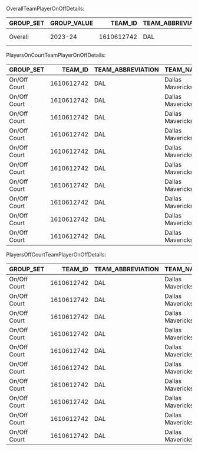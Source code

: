 OverallTeamPlayerOnOffDetails:

| GROUP_SET   | GROUP_VALUE   |    TEAM_ID | TEAM_ABBREVIATION   | TEAM_NAME        |   GP |   W |   L |   W_PCT |   MIN |   FGM |   FGA |   FG_PCT |   FG3M |   FG3A |   FG3_PCT |   FTM |   FTA |   FT_PCT |   OREB |   DREB |   REB |   AST |   TOV |   STL |   BLK |   BLKA |   PF |   PFD |   PTS |   PLUS_MINUS |   GP_RANK |   W_RANK |   L_RANK |   W_PCT_RANK |   MIN_RANK |   FGM_RANK |   FGA_RANK |   FG_PCT_RANK |   FG3M_RANK |   FG3A_RANK |   FG3_PCT_RANK |   FTM_RANK |   FTA_RANK |   FT_PCT_RANK |   OREB_RANK |   DREB_RANK |   REB_RANK |   AST_RANK |   TOV_RANK |   STL_RANK |   BLK_RANK |   BLKA_RANK |   PF_RANK |   PFD_RANK |   PTS_RANK |   PLUS_MINUS_RANK |
|:------------|:--------------|-----------:|:--------------------|:-----------------|-----:|----:|----:|--------:|------:|------:|------:|---------:|-------:|-------:|----------:|------:|------:|---------:|-------:|-------:|------:|------:|------:|------:|------:|-------:|-----:|------:|------:|-------------:|----------:|---------:|---------:|-------------:|-----------:|-----------:|-----------:|--------------:|------------:|------------:|---------------:|-----------:|-----------:|--------------:|------------:|------------:|-----------:|-----------:|-----------:|-----------:|-----------:|------------:|----------:|-----------:|-----------:|------------------:|
| Overall     | 2023-24       | 1610612742 | DAL                 | Dallas Mavericks |   82 |  50 |  32 |    0.61 |  3941 |  3535 |  7352 |    0.481 |   1197 |   3242 |     0.369 |  1397 |  1842 |    0.758 |    797 |   2724 |  3521 |  2106 |  1027 |   563 |   406 |    331 | 1500 |  1667 |  9664 |          181 |         1 |        1 |        1 |            1 |          1 |          1 |          1 |             1 |           1 |           1 |              1 |          1 |          1 |             1 |           1 |           1 |          1 |          1 |          1 |          1 |          1 |           1 |         1 |          1 |          1 |                 1 |

PlayersOnCourtTeamPlayerOnOffDetails:

| GROUP_SET    |    TEAM_ID | TEAM_ABBREVIATION   | TEAM_NAME        |   VS_PLAYER_ID | VS_PLAYER_NAME    | COURT_STATUS   |   GP |   W |   L |   W_PCT |       MIN |   FGM |   FGA |   FG_PCT |   FG3M |   FG3A |   FG3_PCT |   FTM |   FTA |   FT_PCT |   OREB |   DREB |   REB |   AST |   TOV |   STL |   BLK |   BLKA |   PF |   PFD |   PTS |   PLUS_MINUS |   GP_RANK |   W_RANK |   L_RANK |   W_PCT_RANK |   MIN_RANK |   FGM_RANK |   FGA_RANK |   FG_PCT_RANK |   FG3M_RANK |   FG3A_RANK |   FG3_PCT_RANK |   FTM_RANK |   FTA_RANK |   FT_PCT_RANK |   OREB_RANK |   DREB_RANK |   REB_RANK |   AST_RANK |   TOV_RANK |   STL_RANK |   BLK_RANK |   BLKA_RANK |   PF_RANK |   PFD_RANK |   PTS_RANK |   PLUS_MINUS_RANK |
|:-------------|-----------:|:--------------------|:-----------------|---------------:|:------------------|:---------------|-----:|----:|----:|--------:|----------:|------:|------:|---------:|-------:|-------:|----------:|------:|------:|---------:|-------:|-------:|------:|------:|------:|------:|------:|-------:|-----:|------:|------:|-------------:|----------:|---------:|---------:|-------------:|-----------:|-----------:|-----------:|--------------:|------------:|------------:|---------------:|-----------:|-----------:|--------------:|------------:|------------:|-----------:|-----------:|-----------:|-----------:|-----------:|------------:|----------:|-----------:|-----------:|------------------:|
| On/Off Court | 1610612742 | DAL                 | Dallas Mavericks |        1630535 | Brown III, Greg   | On             |    6 |   3 |   3 |   0.5   |   39.7433 |    34 |    74 |    0.459 |      8 |     20 |     0.4   |    19 |    28 |    0.679 |     13 |     35 |    48 |    22 |    17 |     4 |     7 |      5 |   12 |    18 |    95 |           -9 |        20 |       20 |        2 |           19 |         20 |         20 |         20 |            15 |          20 |          20 |              1 |         21 |         20 |            22 |          20 |          20 |         20 |         20 |          3 |         21 |         20 |           3 |         3 |         20 |         20 |                13 |
| On/Off Court | 1610612742 | DAL                 | Dallas Mavericks |         203552 | Curry, Seth       | On             |   36 |  21 |  15 |   0.583 |  456.885  |   393 |   842 |    0.467 |    141 |    380 |     0.371 |   177 |   236 |    0.75  |     95 |    311 |   406 |   247 |   133 |    83 |    49 |     42 |  183 |   221 |  1104 |           85 |        14 |       14 |        9 |           15 |         14 |         14 |         14 |            11 |          14 |          14 |              8 |         14 |         14 |            10 |          15 |          14 |         14 |         14 |          9 |         14 |         14 |           9 |         9 |         14 |         14 |                 7 |
| On/Off Court | 1610612742 | DAL                 | Dallas Mavericks |        1641926 | Dennis, Dexter    | On             |    4 |   1 |   3 |   0.25  |   29.8667 |    21 |    55 |    0.382 |      3 |     20 |     0.15  |    20 |    28 |    0.714 |      6 |     25 |    31 |    13 |    11 |     7 |     4 |      1 |    9 |    18 |    65 |           -9 |        21 |       21 |        2 |           21 |         21 |         21 |         21 |            22 |          22 |          20 |             22 |         20 |         20 |            17 |          22 |          21 |         21 |         21 |          2 |         20 |         21 |           1 |         1 |         20 |         21 |                13 |
| On/Off Court | 1610612742 | DAL                 | Dallas Mavericks |        1629029 | Doncic, Luka      | On             |   70 |  46 |  24 |   0.657 | 2624.04   |  2405 |  4884 |    0.492 |    831 |   2216 |     0.375 |   963 |  1271 |    0.758 |    506 |   1828 |  2334 |  1393 |   656 |   385 |   282 |    198 |  968 |  1128 |  6604 |          319 |         4 |        3 |       17 |            4 |          1 |          1 |          1 |             4 |           1 |           1 |              7 |          1 |          1 |             9 |           1 |           1 |          1 |          1 |         22 |          1 |          1 |          22 |        22 |          1 |          1 |                 1 |
| On/Off Court | 1610612742 | DAL                 | Dallas Mavericks |         203957 | Exum, Dante       | On             |   55 |  36 |  19 |   0.655 | 1087.62   |  1029 |  2036 |    0.505 |    350 |    884 |     0.396 |   381 |   499 |    0.764 |    190 |    773 |   963 |   622 |   247 |   139 |   110 |     86 |  414 |   458 |  2789 |          239 |         8 |        7 |       13 |            5 |          8 |          8 |          8 |             1 |           8 |           8 |              3 |          8 |          8 |             7 |          10 |           8 |          8 |          7 |         14 |          9 |          9 |          13 |        15 |          8 |          8 |                 3 |
| On/Off Court | 1610612742 | DAL                 | Dallas Mavericks |        1641788 | Fudge, Alex       | On             |    2 |   0 |   2 |   0     |   25.75   |    20 |    50 |    0.4   |      5 |     19 |     0.263 |     7 |     8 |    0.875 |      8 |     15 |    23 |    13 |     8 |     4 |     1 |      3 |   10 |     8 |    52 |          -19 |        22 |       22 |        1 |           22 |         22 |         22 |         22 |            20 |          21 |          22 |             21 |         22 |         22 |             1 |          21 |          22 |         22 |         21 |          1 |         21 |         22 |           2 |         2 |         22 |         22 |                15 |
| On/Off Court | 1610612742 | DAL                 | Dallas Mavericks |        1629655 | Gafford, Daniel   | On             |   29 |  21 |   8 |   0.724 |  622.57   |   591 |  1173 |    0.504 |    159 |    475 |     0.335 |   178 |   241 |    0.739 |    132 |    460 |   592 |   369 |   177 |   101 |    90 |     53 |  246 |   231 |  1519 |           85 |        15 |       14 |        5 |            1 |         13 |         13 |         13 |             2 |          13 |          13 |             17 |         13 |         13 |            15 |          13 |          13 |         13 |         13 |         10 |         13 |         11 |          10 |        10 |         13 |         13 |                 7 |
| On/Off Court | 1610612742 | DAL                 | Dallas Mavericks |        1630182 | Green, Josh       | On             |   57 |  32 |  25 |   0.561 | 1504.72   |  1352 |  2782 |    0.486 |    469 |   1222 |     0.384 |   521 |   686 |    0.759 |    285 |    999 |  1284 |   810 |   391 |   218 |   138 |    127 |  606 |   644 |  3694 |         -100 |         7 |        9 |       18 |           17 |          5 |          5 |          5 |             7 |           5 |           5 |              5 |          5 |          5 |             8 |           5 |           5 |          5 |          5 |         18 |          5 |          6 |          18 |        18 |          5 |          5 |                20 |
| On/Off Court | 1610612742 | DAL                 | Dallas Mavericks |         203501 | Hardaway Jr., Tim | On             |   79 |  49 |  30 |   0.62  | 2120.33   |  1869 |  3943 |    0.474 |    663 |   1815 |     0.365 |   825 |  1057 |    0.781 |    395 |   1413 |  1808 |  1118 |   538 |   293 |   191 |    174 |  826 |   966 |  5226 |           13 |         1 |        1 |       22 |            9 |          2 |          3 |          2 |            10 |           2 |           2 |             11 |          2 |          2 |             4 |           3 |           2 |          3 |          3 |         21 |          3 |          4 |          21 |        21 |          2 |          2 |                11 |
| On/Off Court | 1610612742 | DAL                 | Dallas Mavericks |        1630702 | Hardy, Jaden      | On             |   73 |  44 |  29 |   0.603 |  989.213  |   836 |  1833 |    0.456 |    286 |    780 |     0.367 |   350 |   467 |    0.749 |    224 |    649 |   873 |   513 |   299 |   139 |    91 |     93 |  404 |   415 |  2308 |         -126 |         3 |        4 |       20 |           12 |          9 |         10 |          9 |            16 |          10 |           9 |             10 |         10 |          9 |            11 |           8 |          10 |         10 |         10 |         15 |          9 |         10 |          15 |        14 |          9 |          9 |                22 |

PlayersOffCourtTeamPlayerOnOffDetails:

| GROUP_SET    |    TEAM_ID | TEAM_ABBREVIATION   | TEAM_NAME        |   VS_PLAYER_ID | VS_PLAYER_NAME    | COURT_STATUS   |   GP |   W |   L |   W_PCT |     MIN |   FGM |   FGA |   FG_PCT |   FG3M |   FG3A |   FG3_PCT |   FTM |   FTA |   FT_PCT |   OREB |   DREB |   REB |   AST |   TOV |   STL |   BLK |   BLKA |   PF |   PFD |   PTS |   PLUS_MINUS |   GP_RANK |   W_RANK |   L_RANK |   W_PCT_RANK |   MIN_RANK |   FGM_RANK |   FGA_RANK |   FG_PCT_RANK |   FG3M_RANK |   FG3A_RANK |   FG3_PCT_RANK |   FTM_RANK |   FTA_RANK |   FT_PCT_RANK |   OREB_RANK |   DREB_RANK |   REB_RANK |   AST_RANK |   TOV_RANK |   STL_RANK |   BLK_RANK |   BLKA_RANK |   PF_RANK |   PFD_RANK |   PTS_RANK |   PLUS_MINUS_RANK |
|:-------------|-----------:|:--------------------|:-----------------|---------------:|:------------------|:---------------|-----:|----:|----:|--------:|--------:|------:|------:|---------:|-------:|-------:|----------:|------:|------:|---------:|-------:|-------:|------:|------:|------:|------:|------:|-------:|-----:|------:|------:|-------------:|----------:|---------:|---------:|-------------:|-----------:|-----------:|-----------:|--------------:|------------:|------------:|---------------:|-----------:|-----------:|--------------:|------------:|------------:|-----------:|-----------:|-----------:|-----------:|-----------:|------------:|----------:|-----------:|-----------:|------------------:|
| On/Off Court | 1610612742 | DAL                 | Dallas Mavericks |        1630535 | Brown III, Greg   | Off            |   82 |  50 |  32 |   0.61  | 3901.26 |  3501 |  7278 |    0.481 |   1189 |   3222 |     0.369 |  1378 |  1814 |    0.76  |    784 |   2689 |  3473 |  2084 |  1010 |   559 |   399 |    326 | 1488 |  1649 |  9569 |          190 |         1 |        1 |        9 |            5 |          1 |          1 |          1 |            11 |           1 |           1 |             13 |          1 |          1 |            13 |           1 |           1 |          1 |          1 |         22 |          1 |          1 |          22 |        22 |          1 |          1 |                 6 |
| On/Off Court | 1610612742 | DAL                 | Dallas Mavericks |         203552 | Curry, Seth       | Off            |   52 |  29 |  23 |   0.558 | 2039.12 |  1824 |  3816 |    0.478 |    650 |   1733 |     0.375 |   750 |   987 |    0.76  |    418 |   1334 |  1752 |  1075 |   509 |   259 |   173 |    162 |  803 |   891 |  5048 |          -73 |        15 |       16 |        6 |           20 |         14 |         14 |         14 |            15 |          14 |          14 |              5 |         14 |         14 |            12 |          14 |          14 |         14 |         14 |          8 |         16 |         16 |           9 |         9 |         14 |         14 |                20 |
| On/Off Court | 1610612742 | DAL                 | Dallas Mavericks |        1641926 | Dennis, Dexter    | Off            |   31 |  18 |  13 |   0.581 | 1458.13 |  1308 |  2774 |    0.472 |    477 |   1293 |     0.369 |   532 |   705 |    0.755 |    317 |    960 |  1277 |   765 |   356 |   199 |   133 |    119 |  561 |   645 |  3625 |           53 |        19 |       21 |        4 |           19 |         17 |         17 |         17 |            18 |          17 |          17 |             14 |         17 |         17 |            17 |          17 |          17 |         17 |         17 |          5 |         17 |         17 |           5 |         6 |         17 |         17 |                15 |
| On/Off Court | 1610612742 | DAL                 | Dallas Mavericks |        1629029 | Doncic, Luka      | Off            |   82 |  50 |  32 |   0.61  | 1316.96 |  1130 |  2468 |    0.458 |    366 |   1026 |     0.357 |   434 |   571 |    0.76  |    291 |    896 |  1187 |   713 |   371 |   178 |   124 |    133 |  532 |   539 |  3060 |         -138 |         1 |        1 |        9 |            5 |         18 |         19 |         18 |            22 |          19 |          18 |             21 |         19 |         19 |            11 |          18 |          18 |         18 |         18 |          6 |         19 |         19 |           6 |         5 |         19 |         19 |                22 |
| On/Off Court | 1610612742 | DAL                 | Dallas Mavericks |         203957 | Exum, Dante       | Off            |   82 |  50 |  32 |   0.61  | 2853.38 |  2506 |  5316 |    0.471 |    847 |   2358 |     0.359 |  1016 |  1343 |    0.757 |    607 |   1951 |  2558 |  1484 |   780 |   424 |   296 |    245 | 1086 |  1209 |  6875 |          -58 |         1 |        1 |        9 |            5 |          8 |          8 |          8 |            19 |           8 |           8 |             17 |          8 |          8 |            16 |           7 |           8 |          8 |          8 |         16 |          7 |          8 |          16 |        15 |          8 |          8 |                19 |
| On/Off Court | 1610612742 | DAL                 | Dallas Mavericks |        1641788 | Fudge, Alex       | Off            |   21 |  16 |   5 |   0.762 |  987.25 |   885 |  1821 |    0.486 |    279 |    780 |     0.358 |   322 |   423 |    0.761 |    189 |    736 |   925 |   552 |   261 |   149 |   127 |     82 |  353 |   386 |  2371 |          157 |        22 |       22 |        1 |            1 |         20 |         20 |         20 |             6 |          20 |          20 |             19 |         20 |         20 |            10 |          20 |          20 |         20 |         20 |          3 |         20 |         18 |           3 |         3 |         20 |         20 |                10 |
| On/Off Court | 1610612742 | DAL                 | Dallas Mavericks |        1629655 | Gafford, Daniel   | Off            |   30 |  21 |   9 |   0.7   |  822.43 |   727 |  1521 |    0.478 |    247 |    654 |     0.378 |   292 |   378 |    0.772 |    152 |    619 |   771 |   415 |   208 |   120 |    94 |     74 |  268 |   324 |  1993 |           84 |        20 |       19 |        2 |            2 |         21 |         21 |         21 |            16 |          21 |          21 |              4 |         21 |         21 |             2 |          21 |          21 |         21 |         21 |          2 |         21 |         21 |           2 |         2 |         21 |         21 |                13 |
| On/Off Court | 1610612742 | DAL                 | Dallas Mavericks |        1630182 | Green, Josh       | Off            |   82 |  50 |  32 |   0.61  | 2436.28 |  2183 |  4570 |    0.478 |    728 |   2020 |     0.36  |   876 |  1156 |    0.758 |    512 |   1725 |  2237 |  1296 |   636 |   345 |   268 |    204 |  894 |  1023 |  5970 |          281 |         1 |        1 |        9 |            5 |         10 |         10 |         10 |            17 |          11 |          10 |             16 |         10 |         10 |            15 |          10 |          10 |         10 |         10 |         13 |         10 |          9 |          13 |        12 |         10 |         10 |                 2 |
| On/Off Court | 1610612742 | DAL                 | Dallas Mavericks |         203501 | Hardaway Jr., Tim | Off            |   82 |  50 |  32 |   0.61  | 1820.67 |  1666 |  3409 |    0.489 |    534 |   1427 |     0.374 |   572 |   785 |    0.729 |    402 |   1311 |  1713 |   988 |   489 |   270 |   215 |    157 |  674 |   701 |  4438 |          168 |         1 |        1 |        9 |            5 |         16 |         15 |         16 |             3 |          16 |          16 |              7 |         16 |         16 |            22 |          15 |          16 |         15 |         15 |          7 |         14 |         12 |           7 |         7 |         16 |         16 |                 8 |
| On/Off Court | 1610612742 | DAL                 | Dallas Mavericks |        1630702 | Hardy, Jaden      | Off            |   82 |  50 |  32 |   0.61  | 2951.79 |  2699 |  5519 |    0.489 |    911 |   2462 |     0.37  |  1047 |  1375 |    0.761 |    573 |   2075 |  2648 |  1593 |   728 |   424 |   315 |    238 | 1096 |  1252 |  7356 |          307 |         1 |        1 |        9 |            5 |          7 |          7 |          7 |             2 |           6 |           7 |             11 |          6 |          7 |             9 |           8 |           7 |          7 |          7 |         15 |          7 |          7 |          15 |        16 |          7 |          7 |                 1 |